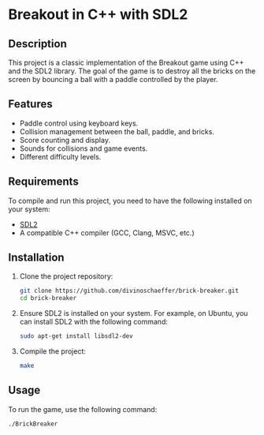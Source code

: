 # Breakout in C++ with SDL2

## Description

This project is a classic implementation of the Breakout game using C++ and the SDL2 library. The goal of the game is to destroy all the bricks on the screen by bouncing a ball with a paddle controlled by the player.

## Features

- Paddle control using keyboard keys.
- Collision management between the ball, paddle, and bricks.
- Score counting and display.
- Sounds for collisions and game events.
- Different difficulty levels.

## Requirements

To compile and run this project, you need to have the following installed on your system:

- [SDL2](https://www.libsdl.org/download-2.0.php)
- A compatible C++ compiler (GCC, Clang, MSVC, etc.)

## Installation

1. Clone the project repository:

    ```sh
    git clone https://github.com/divinoschaeffer/brick-breaker.git
    cd brick-breaker
    ```

2. Ensure SDL2 is installed on your system. For example, on Ubuntu, you can install SDL2 with the following command:

    ```sh
    sudo apt-get install libsdl2-dev
    ```

3. Compile the project:

    ```sh
    make
    ```

## Usage

To run the game, use the following command:

```sh
./BrickBreaker
